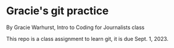 # Gracie's git practice

By Gracie Warhurst, Intro to Coding for Journalists class

This repo is a class assignment to learn git, it is due Sept. 1, 2023.
